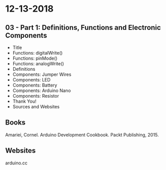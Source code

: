 # 12-13-2018 
## 03 - Part 1: Definitions, Functions and Electronic Components
- Title
- Functions: digitalWrite()
- Functions: pinMode()
- Functions: analogWrite()
- Definitions
- Components: Jumper Wires
- Components: LED 
- Components: Battery 
- Components: Arduino Nano 
- Components: Resistor 
- Thank You!
- Sources and Websites 
## Books 
Amariei, Cornel. Arduino Development Cookbook. Packt Publishing, 2015. 
## Websites 
arduino.cc 